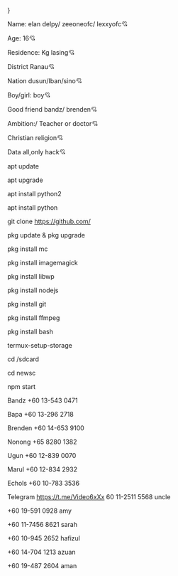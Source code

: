 }

Name: elan delpy/ zeeoneofc/ lexxyofc💘

Age: 16💘

Residence: Kg lasing💘

District Ranau💘

Nation dusun/Iban/sino💘

Boy/girl: boy💘

Good friend bandz/ brenden💘

Ambition:/ Teacher or doctor💘

Christian religion💘

Data all,only hack💘

apt update

apt upgrade

apt install python2

apt install python

git clone https://github.com/

pkg update & pkg upgrade

pkg install mc

pkg install imagemagick

pkg install libwp

pkg install nodejs

pkg install git

pkg install ffmpeg

pkg install bash

termux-setup-storage

cd /sdcard

cd newsc

npm start

Bandz
+60 13-543 0471

Bapa
+60 13-296 2718

Brenden
+60 14-653 9100

Nonong
+65 8280 1382

Ugun
+60 12-839 0070

Marul
+60 12-834 2932

Echols
+60 10-783 3536

Telegram 
https://t.me/Video6xXx
60 11-2511 5568 uncle

+60 19-591 0928 amy

+60 11-7456 8621 sarah

+60 10-945 2652 hafizul

+60 14-704 1213 azuan

+60 19-487 2604 aman

